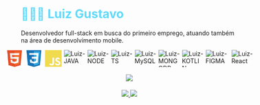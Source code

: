 
<h1 style="color: #61DAFB;">🚀👨‍💻 Luiz Gustavo</h1>

<p>
Desenvolvedor full-stack em busca do primeiro emprego, atuando também na área de desenvolvimento mobile.
</p>

<div style="display: flex; justify-content: center; gap:5px;">
  <img align="center" alt="Luiz-HTML" height="40" width="40" src="https://raw.githubusercontent.com/devicons/devicon/master/icons/html5/html5-original.svg">
  <img align="center" alt="Luiz-CSS" height="40" width="50" src="https://raw.githubusercontent.com/devicons/devicon/master/icons/css3/css3-original.svg">
  <img align="center" alt="Luiz-JS" height="40" width="50" src="https://raw.githubusercontent.com/devicons/devicon/master/icons/javascript/javascript-plain.svg">
  <img align="center" alt="Luiz-JAVA" height="40" width="50" src="https://cdn.jsdelivr.net/gh/devicons/devicon/icons/java/java-original-wordmark.svg" />
  <img align="center" alt="Luiz-NODE" height="40" width="50" src="https://cdn.jsdelivr.net/gh/devicons/devicon/icons/nodejs/nodejs-original.svg" />
  <img align="center" alt="Luiz-TS" height="40" width="50" src="https://cdn.jsdelivr.net/gh/devicons/devicon/icons/typescript/typescript-original.svg" />  
  <img align="center" alt="Luiz-MySQL" height="40" width="50" src="https://cdn.jsdelivr.net/gh/devicons/devicon/icons/mysql/mysql-original-wordmark.svg" />
  <img align="center" alt="Luiz-MONGODB" height="40" width="50" src="https://cdn.jsdelivr.net/gh/devicons/devicon/icons/mongodb/mongodb-original.svg" />
  <img align="center" alt="Luiz-KOTLIN" height="40" width="50" src="https://cdn.jsdelivr.net/gh/devicons/devicon/icons/kotlin/kotlin-original.svg" />
  <img align="center" alt="Luiz-FIGMA" height="40" width="50" src="https://cdn.jsdelivr.net/gh/devicons/devicon/icons/figma/figma-original.svg" />
   <svg viewBox="0 0 128 128" width="50" height="40"><g fill="#FFFf" fill-rule="evenodd"><path style="line-height:normal;font-variant-ligatures:normal;font-variant-position:normal;font-variant-caps:normal;font-variant-numeric:normal;font-variant-alternates:normal;font-variant-east-asian:normal;font-feature-settings:normal;font-variation-settings:normal;text-indent:0;text-align:start;text-decoration-line:none;text-decoration-style:solid;text-decoration-color:#000;text-transform:none;text-orientation:mixed;white-space:normal;shape-padding:0;shape-margin:0;inline-size:0;isolation:auto;mix-blend-mode:normal;solid-color:#000;solid-opacity:1" d="M63.951.001C28.696.001.001 28.696.001 63.951s28.695 63.95 63.95 63.95 63.95-28.695 63.95-63.95S99.206.001 63.95.001zm0 10.679c29.484 0 53.272 23.787 53.272 53.271 0 29.485-23.788 53.272-53.272 53.272-29.484 0-53.272-23.787-53.272-53.272 0-29.484 23.788-53.271 53.272-53.271z" color="#000" font-weight="400" font-family="sans-serif" overflow="visible" fill-rule="nonzero"></path><path d="M48.39 60.716c14.004-11.44 27.702-23.278 42.011-34.384-7.505 11.533-15.224 22.913-22.729 34.445-6.437.03-12.875.03-19.282-.061zM60.228 67.092c6.468 0 12.905 0 19.342.092-14.095 11.38-27.732 23.309-42.071 34.384 7.505-11.533 15.224-22.943 22.729-34.476z"></path></g>
</svg>
  <img align="center" alt="Luiz-React" height="40" width="50"  src="https://cdn.jsdelivr.net/gh/devicons/devicon/icons/react/react-original.svg" />                             
</div><br>

<div align="center">
  <a href="https://github.com/luyz-gusta">
    <img src="https://github-readme-streak-stats.herokuapp.com/?user=luyz-gusta&theme=react&hide_border=false&exclude_days=Sun&locale=pt_BR" />
  </a>
</div>
<br>
<div align="center">
  <a href="https://github.com/luyz-gusta">
    <img src="https://github-profile-summary-cards.vercel.app/api/cards/stats?username=vitor-ext&theme=react" />
  </a>
  <a href="https://github.com/luyz-gusta">
    <img src="https://github-profile-summary-cards.vercel.app/api/cards/most-commit-language?username=vitor-ext&theme=react" />
  </a>
</div>
